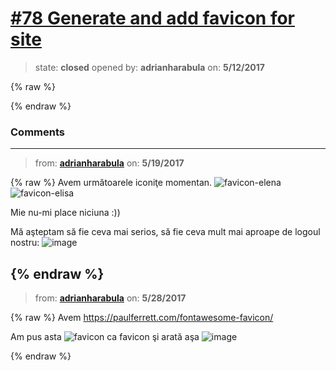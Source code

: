 # [\#78 Generate and add favicon for site](https://github.com/adrianharabula/condr/issues/78)

> state: **closed** opened by: **adrianharabula** on: **5/12/2017**

{% raw %}

{% endraw %}


### Comments

---
> from: [**adrianharabula**](https://github.com/adrianharabula/condr/issues/78#issuecomment-302790753) on: **5/19/2017**

{% raw %}
Avem următoarele iconiţe momentan.
![favicon-elena](https://cloud.githubusercontent.com/assets/2271038/26263575/098d3248-3ce2-11e7-95b7-edc6e8d55e2e.png)
![favicon-elisa](https://cloud.githubusercontent.com/assets/2271038/26263576/09936456-3ce2-11e7-95e0-6af354217d42.png)

Mie nu-mi place niciuna :)) 

Mă aşteptam să fie ceva mai serios, să fie ceva mult mai aproape de logoul nostru:
![image](https://cloud.githubusercontent.com/assets/2271038/26263639/3f7d4bfe-3ce2-11e7-8793-bd2e80e0a6e3.png)


{% endraw %}
---
> from: [**adrianharabula**](https://github.com/adrianharabula/condr/issues/78#issuecomment-304504802) on: **5/28/2017**

{% raw %}
Avem https://paulferrett.com/fontawesome-favicon/

Am pus asta ![favicon](https://cloud.githubusercontent.com/assets/2271038/26527943/81115a58-43a7-11e7-8e89-ed6e4350fcf4.png) ca favicon şi arată aşa
![image](https://cloud.githubusercontent.com/assets/2271038/26527945/90bdf5ec-43a7-11e7-93f2-27702dfff2eb.png)


{% endraw %}
